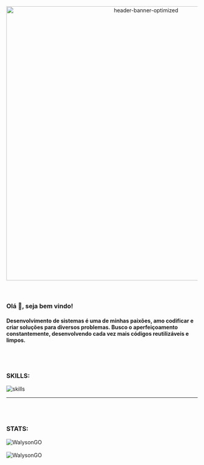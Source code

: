 <div align="center">
  <link href="https://github.com/WalysonGO/"><img src="https://i.ibb.co/QnzhfF3/header-banner-optimized.jpg" alt="header-banner-optimized" width="720"/></a>
</div>
</br>
</br>
<h3 align="left">Olá 👋, seja bem vindo! </h3>
<h4 align="left">Desenvolvimento de sistemas é uma de minhas paixões, amo codificar e criar soluções para diversos problemas. Busco o aperfeiçoamento constantemente, desenvolvendo cada vez mais códigos reutilizáveis e limpos.</h4>
</br>
</br>

<h3>SKILLS:</h3>
<div align="left">
<img aling="left" src="https://skillicons.dev/icons?i=html,bootstrap,materialui,css,sass,styledcomponents,ps,figma,js,ts,nodejs,express,react,vuejs,nuxtjs,electron,docker,mongo,mysql,postgres,php,wordpress,laravel,java,supabase,firebase,git,bash,python,flask,heroku,vercel,linux,nginx,aws,cloudflare,grafana,bots,tensorflow," alt="skills" /><br>
</div>
<hr>
</br>
</br>

<h3>STATS:</h3>
<div align="left">
<img src="https://github-readme-stats.vercel.app/api/top-langs/?username=anuraghazra&langs_count=8&theme=synthwave&layout=compact&locale=pt-BR" alt="WalysonGO" /><br><br>
<img src="https://github-readme-stats.vercel.app/api?username=walysongo&show_icons=true&theme=synthwave&locale=pt-BR" alt="WalysonGO" />
</div>

